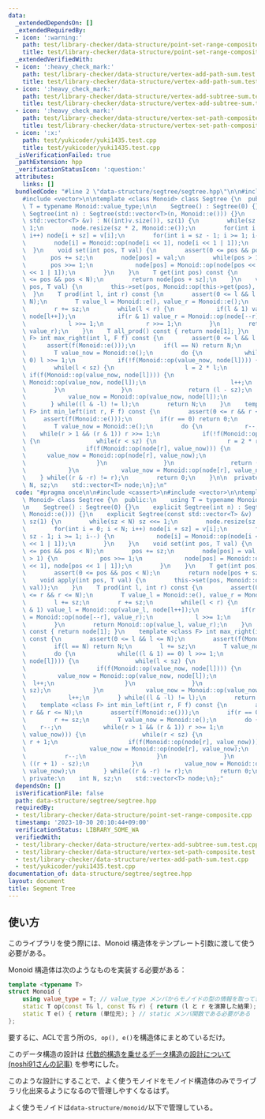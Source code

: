 ```yaml
---
data:
  _extendedDependsOn: []
  _extendedRequiredBy:
  - icon: ':warning:'
    path: test/library-checker/data-structure/point-set-range-composite.cpp
    title: test/library-checker/data-structure/point-set-range-composite.cpp
  _extendedVerifiedWith:
  - icon: ':heavy_check_mark:'
    path: test/library-checker/data-structure/vertex-add-path-sum.test.cpp
    title: test/library-checker/data-structure/vertex-add-path-sum.test.cpp
  - icon: ':heavy_check_mark:'
    path: test/library-checker/data-structure/vertex-add-subtree-sum.test.cpp
    title: test/library-checker/data-structure/vertex-add-subtree-sum.test.cpp
  - icon: ':heavy_check_mark:'
    path: test/library-checker/data-structure/vertex-set-path-composite.test.cpp
    title: test/library-checker/data-structure/vertex-set-path-composite.test.cpp
  - icon: ':x:'
    path: test/yukicoder/yuki1435.test.cpp
    title: test/yukicoder/yuki1435.test.cpp
  _isVerificationFailed: true
  _pathExtension: hpp
  _verificationStatusIcon: ':question:'
  attributes:
    links: []
  bundledCode: "#line 2 \"data-structure/segtree/segtree.hpp\"\n\n#include <cassert>\n\
    #include <vector>\n\ntemplate <class Monoid> class Segtree {\n  public:\n    using\
    \ T = typename Monoid::value_type;\n\n    Segtree() : Segtree(0) {}\n    explicit\
    \ Segtree(int n) : Segtree(std::vector<T>(n, Monoid::e())) {}\n    explicit Segtree(const\
    \ std::vector<T> &v) : N((int)v.size()), sz(1) {\n        while(sz < N) sz <<=\
    \ 1;\n        node.resize(sz * 2, Monoid::e());\n        for(int i = 0; i < N;\
    \ i++) node[i + sz] = v[i];\n        for(int i = sz - 1; i >= 1; i--) {\n    \
    \        node[i] = Monoid::op(node[i << 1], node[i << 1 | 1]);\n        }\n  \
    \  }\n    void set(int pos, T val) {\n        assert(0 <= pos && pos < N);\n \
    \       pos += sz;\n        node[pos] = val;\n        while(pos > 1) {\n     \
    \       pos >>= 1;\n            node[pos] = Monoid::op(node[pos << 1], node[pos\
    \ << 1 | 1]);\n        }\n    }\n    T get(int pos) const {\n        assert(0\
    \ <= pos && pos < N);\n        return node[pos + sz];\n    }\n    void apply(int\
    \ pos, T val) {\n        this->set(pos, Monoid::op(this->get(pos), val));\n  \
    \  }\n    T prod(int l, int r) const {\n        assert(0 <= l && l <= r && r <=\
    \ N);\n        T value_l = Monoid::e(), value_r = Monoid::e();\n        l += sz;\n\
    \        r += sz;\n        while(l < r) {\n            if(l & 1) value_l = Monoid::op(value_l,\
    \ node[l++]);\n            if(r & 1) value_r = Monoid::op(node[--r], value_r);\n\
    \            l >>= 1;\n            r >>= 1;\n        }\n        return Monoid::op(value_l,\
    \ value_r);\n    }\n    T all_prod() const { return node[1]; }\n    template <class\
    \ F> int max_right(int l, F f) const {\n        assert(0 <= l && l <= N);\n  \
    \      assert(f(Monoid::e()));\n        if(l == N) return N;\n        l += sz;\n\
    \        T value_now = Monoid::e();\n        do {\n            while((l & 1) ==\
    \ 0) l >>= 1;\n            if(!f(Monoid::op(value_now, node[l]))) {\n        \
    \        while(l < sz) {\n                    l = 2 * l;\n                   \
    \ if(f(Monoid::op(value_now, node[l]))) {\n                        value_now =\
    \ Monoid::op(value_now, node[l]);\n                        l++;\n            \
    \        }\n                }\n                return (l - sz);\n            }\n\
    \            value_now = Monoid::op(value_now, node[l]);\n            l++;\n \
    \       } while((l & -l) != l);\n        return N;\n    }\n    template <class\
    \ F> int min_left(int r, F f) const {\n        assert(0 <= r && r <= N);\n   \
    \     assert(f(Monoid::e()));\n        if(r == 0) return 0;\n        r += sz;\n\
    \        T value_now = Monoid::e();\n        do {\n            r--;\n        \
    \    while(r > 1 && (r & 1)) r >>= 1;\n            if(!f(Monoid::op(node[r], value_now)))\
    \ {\n                while(r < sz) {\n                    r = 2 * r + 1;\n   \
    \                 if(f(Monoid::op(node[r], value_now))) {\n                  \
    \      value_now = Monoid::op(node[r], value_now);\n                        r--;\n\
    \                    }\n                }\n                return ((r + 1) - sz);\n\
    \            }\n            value_now = Monoid::op(node[r], value_now);\n    \
    \    } while((r & -r) != r);\n        return 0;\n    }\n\n  private:\n    int\
    \ N, sz;\n    std::vector<T> node;\n};\n"
  code: "#pragma once\n\n#include <cassert>\n#include <vector>\n\ntemplate <class\
    \ Monoid> class Segtree {\n  public:\n    using T = typename Monoid::value_type;\n\
    \n    Segtree() : Segtree(0) {}\n    explicit Segtree(int n) : Segtree(std::vector<T>(n,\
    \ Monoid::e())) {}\n    explicit Segtree(const std::vector<T> &v) : N((int)v.size()),\
    \ sz(1) {\n        while(sz < N) sz <<= 1;\n        node.resize(sz * 2, Monoid::e());\n\
    \        for(int i = 0; i < N; i++) node[i + sz] = v[i];\n        for(int i =\
    \ sz - 1; i >= 1; i--) {\n            node[i] = Monoid::op(node[i << 1], node[i\
    \ << 1 | 1]);\n        }\n    }\n    void set(int pos, T val) {\n        assert(0\
    \ <= pos && pos < N);\n        pos += sz;\n        node[pos] = val;\n        while(pos\
    \ > 1) {\n            pos >>= 1;\n            node[pos] = Monoid::op(node[pos\
    \ << 1], node[pos << 1 | 1]);\n        }\n    }\n    T get(int pos) const {\n\
    \        assert(0 <= pos && pos < N);\n        return node[pos + sz];\n    }\n\
    \    void apply(int pos, T val) {\n        this->set(pos, Monoid::op(this->get(pos),\
    \ val));\n    }\n    T prod(int l, int r) const {\n        assert(0 <= l && l\
    \ <= r && r <= N);\n        T value_l = Monoid::e(), value_r = Monoid::e();\n\
    \        l += sz;\n        r += sz;\n        while(l < r) {\n            if(l\
    \ & 1) value_l = Monoid::op(value_l, node[l++]);\n            if(r & 1) value_r\
    \ = Monoid::op(node[--r], value_r);\n            l >>= 1;\n            r >>= 1;\n\
    \        }\n        return Monoid::op(value_l, value_r);\n    }\n    T all_prod()\
    \ const { return node[1]; }\n    template <class F> int max_right(int l, F f)\
    \ const {\n        assert(0 <= l && l <= N);\n        assert(f(Monoid::e()));\n\
    \        if(l == N) return N;\n        l += sz;\n        T value_now = Monoid::e();\n\
    \        do {\n            while((l & 1) == 0) l >>= 1;\n            if(!f(Monoid::op(value_now,\
    \ node[l]))) {\n                while(l < sz) {\n                    l = 2 * l;\n\
    \                    if(f(Monoid::op(value_now, node[l]))) {\n               \
    \         value_now = Monoid::op(value_now, node[l]);\n                      \
    \  l++;\n                    }\n                }\n                return (l -\
    \ sz);\n            }\n            value_now = Monoid::op(value_now, node[l]);\n\
    \            l++;\n        } while((l & -l) != l);\n        return N;\n    }\n\
    \    template <class F> int min_left(int r, F f) const {\n        assert(0 <=\
    \ r && r <= N);\n        assert(f(Monoid::e()));\n        if(r == 0) return 0;\n\
    \        r += sz;\n        T value_now = Monoid::e();\n        do {\n        \
    \    r--;\n            while(r > 1 && (r & 1)) r >>= 1;\n            if(!f(Monoid::op(node[r],\
    \ value_now))) {\n                while(r < sz) {\n                    r = 2 *\
    \ r + 1;\n                    if(f(Monoid::op(node[r], value_now))) {\n      \
    \                  value_now = Monoid::op(node[r], value_now);\n             \
    \           r--;\n                    }\n                }\n                return\
    \ ((r + 1) - sz);\n            }\n            value_now = Monoid::op(node[r],\
    \ value_now);\n        } while((r & -r) != r);\n        return 0;\n    }\n\n \
    \ private:\n    int N, sz;\n    std::vector<T> node;\n};"
  dependsOn: []
  isVerificationFile: false
  path: data-structure/segtree/segtree.hpp
  requiredBy:
  - test/library-checker/data-structure/point-set-range-composite.cpp
  timestamp: '2023-10-30 20:10:44+09:00'
  verificationStatus: LIBRARY_SOME_WA
  verifiedWith:
  - test/library-checker/data-structure/vertex-add-subtree-sum.test.cpp
  - test/library-checker/data-structure/vertex-set-path-composite.test.cpp
  - test/library-checker/data-structure/vertex-add-path-sum.test.cpp
  - test/yukicoder/yuki1435.test.cpp
documentation_of: data-structure/segtree/segtree.hpp
layout: document
title: Segment Tree
---
```


## 使い方
このライブラリを使う際には、Monoid 構造体をテンプレート引数に渡して使う必要がある。

Monoid 構造体は次のようなものを実装する必要がある：

```cpp
template <typename T>
struct Monoid {
    using value_type = T; // value_type メンバからモノイドの型の情報を取ってきているため、これがないとエラーになる
    static T op(const T& l, const T& r) { return (l と r を演算した結果); } // static メンバ関数である必要がある
    static T e() { return (単位元); } // static メンバ関数である必要がある
};
```

要するに、ACLで言う所の`S, op(), e()`を構造体にまとめているだけ。

このデータ構造の設計は [代数的構造を乗せるデータ構造の設計について(noshi91さんの記事)](https://noshi91.hatenablog.com/entry/2020/04/22/212649) を参考にした。

このような設計にすることで、よく使うモノイドをモノイド構造体のみでライブラリ化出来るようになるので管理しやすくなるはず。

よく使うモノイドは`data-structure/monoid/`以下で管理している。